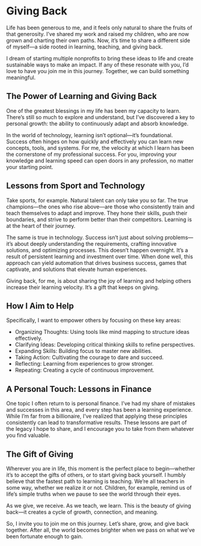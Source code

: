 # Giving Back

Life has been generous to me, and it feels only natural to share the fruits of that generosity. I’ve shared my work and raised my children, who are now grown and charting their own paths. Now, it’s time to share a different side of myself—a side rooted in learning, teaching, and giving back.

I dream of starting multiple nonprofits to bring these ideas to life and create sustainable ways to make an impact. If any of these resonate with you, I’d love to have you join me in this journey. Together, we can build something meaningful.

## The Power of Learning and Giving Back

One of the greatest blessings in my life has been my capacity to learn. There’s still so much to explore and understand, but I’ve discovered a key to personal growth: the ability to continuously adapt and absorb knowledge.

In the world of technology, learning isn’t optional—it’s foundational. Success often hinges on how quickly and effectively you can learn new concepts, tools, and systems. For me, the velocity at which I learn has been the cornerstone of my professional success. For you, improving your knowledge and learning speed can open doors in any profession, no matter your starting point.

## Lessons from Sport and Technology

Take sports, for example. Natural talent can only take you so far. The true champions—the ones who rise above—are those who consistently train and teach themselves to adapt and improve. They hone their skills, push their boundaries, and strive to perform better than their competitors. Learning is at the heart of their journey.

The same is true in technology. Success isn’t just about solving problems—it’s about deeply understanding the requirements, crafting innovative solutions, and optimizing processes. This doesn’t happen overnight. It’s a result of persistent learning and investment over time. When done well, this approach can yield automation that drives business success, games that captivate, and solutions that elevate human experiences.

Giving back, for me, is about sharing the joy of learning and helping others increase their learning velocity. It’s a gift that keeps on giving.

## How I Aim to Help

Specifically, I want to empower others by focusing on these key areas:
- Organizing Thoughts: Using tools like mind mapping to structure ideas effectively.
- Clarifying Ideas: Developing critical thinking skills to refine perspectives.
- Expanding Skills: Building focus to master new abilities.
- Taking Action: Cultivating the courage to dare and succeed.
- Reflecting: Learning from experiences to grow stronger.
- Repeating: Creating a cycle of continuous improvement.

## A Personal Touch: Lessons in Finance

One topic I often return to is personal finance. I’ve had my share of mistakes and successes in this area, and every step has been a learning experience. While I’m far from a billionaire, I’ve realized that applying these principles consistently can lead to transformative results. These lessons are part of the legacy I hope to share, and I encourage you to take from them whatever you find valuable.

## The Gift of Giving

Wherever you are in life, this moment is the perfect place to begin—whether it’s to accept the gifts of others, or to start giving back yourself. I humbly believe that the fastest path to learning is teaching. We’re all teachers in some way, whether we realize it or not. Children, for example, remind us of life’s simple truths when we pause to see the world through their eyes.

As we give, we receive. As we teach, we learn. This is the beauty of giving back—it creates a cycle of growth, connection, and meaning.

So, I invite you to join me on this journey. Let’s share, grow, and give back together. After all, the world becomes brighter when we pass on what we’ve been fortunate enough to gain.
